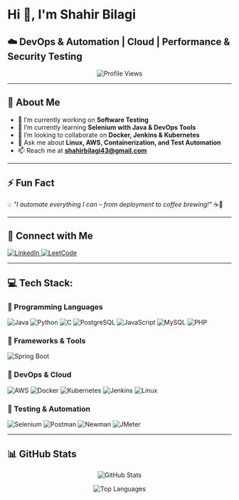 # Hi 👋, I'm **Shahir Bilagi**  

## ☁️ DevOps & Automation | Cloud | Performance & Security Testing  

<p align="center">
  <img src="https://komarev.com/ghpvc/?username=shahirbilagi&label=Profile%20views&color=0e75b6&style=flat" alt="Profile Views" />
</p>  

---

## 🚀 **About Me**  

- 🔭 I’m currently working on **Software Testing**  
- 🌱 I’m currently learning **Selenium with Java & DevOps Tools**  
- 👯 I’m looking to collaborate on **Docker, Jenkins & Kubernetes**  
- 💬 Ask me about **Linux, AWS, Containerization, and Test Automation**  
- 📫 Reach me at **shahirbilagi43@gmail.com**  

---

## ⚡ **Fun Fact**  
💡 _"I automate everything I can – from deployment to coffee brewing!"_ ☕🚀  

---

## 🔗 **Connect with Me**  

<p>
  <a href="https://linkedin.com/in/shahirbilagi43" target="_blank">
    <img src="https://img.shields.io/badge/LinkedIn-Connect-blue?style=for-the-badge&logo=linkedin" alt="LinkedIn"/>
  </a>
  <a href="https://www.leetcode.com/shahirbilagi43" target="_blank">
    <img src="https://img.shields.io/badge/LeetCode-Profile-orange?style=for-the-badge&logo=leetcode" alt="LeetCode"/>
  </a>
</p>  

---

## 💻 **Tech Stack:**  

### 🔹 Programming Languages  
<p>
  <img src="https://img.shields.io/badge/Java-ED8B00?style=for-the-badge&logo=java&logoColor=white" alt="Java"/>
  <img src="https://img.shields.io/badge/Python-3776AB?style=for-the-badge&logo=python&logoColor=white" alt="Python"/>
  <img src="https://img.shields.io/badge/C-00599C?style=for-the-badge&logo=c&logoColor=white" alt="C"/>
  <img src="https://img.shields.io/badge/PostgreSQL-316192?style=for-the-badge&logo=postgresql&logoColor=white" alt="PostgreSQL"/>
  <img src="https://img.shields.io/badge/JavaScript-F7DF1E?style=for-the-badge&logo=javascript&logoColor=black" alt="JavaScript"/>
  <img src="https://img.shields.io/badge/MySQL-4479A1?style=for-the-badge&logo=mysql&logoColor=white" alt="MySQL"/>
  <img src="https://img.shields.io/badge/PHP-777BB4?style=for-the-badge&logo=php&logoColor=white" alt="PHP"/>
</p>

### 🔹 Frameworks & Tools  
<p>
  <img src="https://img.shields.io/badge/SpringBoot-6DB33F?style=for-the-badge&logo=spring&logoColor=white" alt="Spring Boot"/>
</p>

### 🔹 DevOps & Cloud  
<p>
  <img src="https://img.shields.io/badge/AWS-yellow?style=for-the-badge&logo=amazonaws" alt="AWS"/>
  <img src="https://img.shields.io/badge/Docker-blue?style=for-the-badge&logo=docker" alt="Docker"/>
  <img src="https://img.shields.io/badge/Kubernetes-blue?style=for-the-badge&logo=kubernetes" alt="Kubernetes"/>
  <img src="https://img.shields.io/badge/Jenkins-red?style=for-the-badge&logo=jenkins" alt="Jenkins"/>
  <img src="https://img.shields.io/badge/Linux-black?style=for-the-badge&logo=linux" alt="Linux"/>
</p>

### 🔹 Testing & Automation  
<p>
  <img src="https://img.shields.io/badge/Selenium-green?style=for-the-badge&logo=selenium" alt="Selenium"/>
  <img src="https://img.shields.io/badge/Postman-orange?style=for-the-badge&logo=postman" alt="Postman"/>
  <img src="https://img.shields.io/badge/Newman-orange?style=for-the-badge&logo=postman" alt="Newman"/>
  <img src="https://img.shields.io/badge/JMeter-red?style=for-the-badge&logo=apache" alt="JMeter"/>
</p>

---

## 📊 **GitHub Stats**  

<p align="center">
  <img src="https://github-readme-stats.vercel.app/api?username=shahirbilagi&show_icons=true&theme=radical&count_private=true&include_all_commits=true" alt="GitHub Stats" />
</p>

<p align="center">
  <img src="https://github-readme-stats.vercel.app/api/top-langs/?username=shahirbilagi&layout=compact&theme=radical" alt="Top Languages" />
</p>

